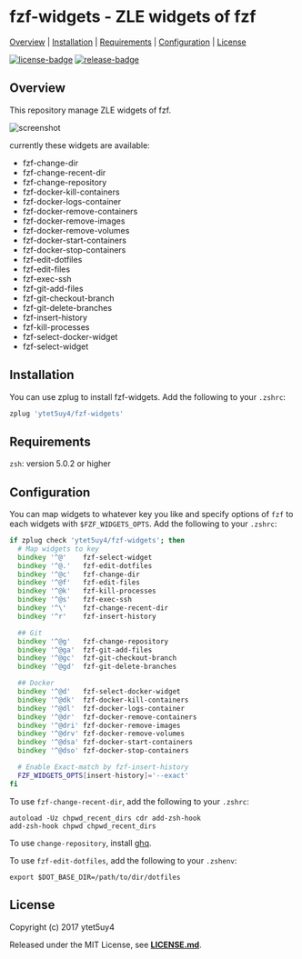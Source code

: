 # fzf-widgets - ZLE widgets of fzf

[Overview](#overview) |
[Installation](#installation) |
[Requirements](#requirements) |
[Configuration](#configuration) |
[License](#license)

[![license-badge]][license-link]
[![release-badge]][release-link]

## Overview

This repository manage ZLE widgets of fzf.

![screenshot]

currently these widgets are available:

* fzf-change-dir
* fzf-change-recent-dir
* fzf-change-repository
* fzf-docker-kill-containers
* fzf-docker-logs-container
* fzf-docker-remove-containers
* fzf-docker-remove-images
* fzf-docker-remove-volumes
* fzf-docker-start-containers
* fzf-docker-stop-containers
* fzf-edit-dotfiles
* fzf-edit-files
* fzf-exec-ssh
* fzf-git-add-files
* fzf-git-checkout-branch
* fzf-git-delete-branches
* fzf-insert-history
* fzf-kill-processes
* fzf-select-docker-widget
* fzf-select-widget

## Installation

You can use zplug to install fzf-widgets. Add the following to your `.zshrc`:

```zsh
zplug 'ytet5uy4/fzf-widgets'
```

## Requirements

`zsh`: version 5.0.2 or higher

## Configuration

You can map widgets to whatever key you like and specify options of `fzf` to
each widgets with `$FZF_WIDGETS_OPTS`. Add the following to your `.zshrc`:

```zsh
if zplug check 'ytet5uy4/fzf-widgets'; then
  # Map widgets to key
  bindkey '^@'    fzf-select-widget
  bindkey '^@.'   fzf-edit-dotfiles
  bindkey '^@c'   fzf-change-dir
  bindkey '^@f'   fzf-edit-files
  bindkey '^@k'   fzf-kill-processes
  bindkey '^@s'   fzf-exec-ssh
  bindkey '^\'    fzf-change-recent-dir
  bindkey '^r'    fzf-insert-history

  ## Git
  bindkey '^@g'   fzf-change-repository
  bindkey '^@ga'  fzf-git-add-files
  bindkey '^@gc'  fzf-git-checkout-branch
  bindkey '^@gd'  fzf-git-delete-branches

  ## Docker
  bindkey '^@d'   fzf-select-docker-widget
  bindkey '^@dk'  fzf-docker-kill-containers
  bindkey '^@dl'  fzf-docker-logs-container
  bindkey '^@dr'  fzf-docker-remove-containers
  bindkey '^@dri' fzf-docker-remove-images
  bindkey '^@drv' fzf-docker-remove-volumes
  bindkey '^@dsa' fzf-docker-start-containers
  bindkey '^@dso' fzf-docker-stop-containers

  # Enable Exact-match by fzf-insert-history
  FZF_WIDGETS_OPTS[insert-history]='--exact'
fi
```

To use `fzf-change-recent-dir`, add the following to your `.zshrc`:

```
autoload -Uz chpwd_recent_dirs cdr add-zsh-hook
add-zsh-hook chpwd chpwd_recent_dirs
```

To use `change-repository`, install [ghq][ghq-link].

To use `fzf-edit-dotfiles`, add the following to your `.zshenv`:

```
export $DOT_BASE_DIR=/path/to/dir/dotfiles
```

## License

Copyright (c) 2017 ytet5uy4

Released under the MIT License, see **[LICENSE.md][license-link]**.

[screenshot]: https://raw.githubusercontent.com/wiki/ytet5uy4/fzf-widgets/screenshot.png
[release-badge]: https://img.shields.io/github/release/ytet5uy4/fzf-widgets.svg?style=flat-square
[license-badge]: https://img.shields.io/github/license/ytet5uy4/fzf-widgets.svg?style=flat-square

[release-link]: //github.com/ytet5uy4/fzf-widgets/releases/latest
[license-link]: LICENSE.md

[ghq-link]: //github.com/motemen/ghq
